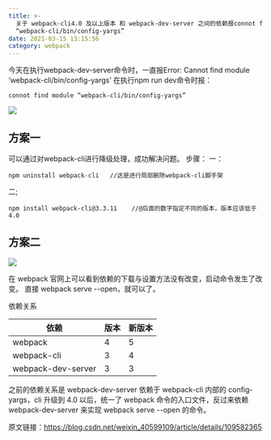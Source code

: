 ```yaml
---
title: >-
  关于 webpack-cli4.0 及以上版本 和 webpack-dev-server 之间的依赖报connot find module
  “webpack-cli/bin/config-yargs”
date: 2021-03-15 13:15:56
category: webpack
---
```

今天在执行webpack-dev-server命令时，一直报Error: Cannot find module ‘webpack-cli/bin/config-yargs’
在执行npm run dev命令时报：
```
connot find module “webpack-cli/bin/config-yargs”
```
![](https://upload-images.jianshu.io/upload_images/10024246-6c0ce76392782d11.png?imageMogr2/auto-orient/strip%7CimageView2/2/w/1240)
## 方案一
可以通过对webpack-cli进行降级处理，成功解决问题。
步骤：
一：
```
npm uninstall webpack-cli   //这是进行局部删除webpack-cli脚手架
```
二;
```
npm install webpack-cli@3.3.11    //@后面的数字指定不同的版本，版本应该低于4.0
```
## 方案二
![](https://upload-images.jianshu.io/upload_images/10024246-8e6a60a3309046c2.png?imageMogr2/auto-orient/strip%7CimageView2/2/w/1240)

在 webpack 官网上可以看到依赖的下载与设置方法没有改变，启动命令发生了改变。
直接 webpack serve --open，就可以了。

依赖关系

|依赖|版本|新版本|
|--|--|--|
|webpack|	4	|5|
|webpack-cli	|3	|4|
|webpack-dev-server|	3|	3|

之前的依赖关系是 webpack-dev-server 依赖于 webpack-cli 内部的 config-yargs，cli 升级到 4.0 以后，统一了 webpack 命令的入口文件，反过来依赖 webpack-dev-server 来实现 webpack serve --open 的命令。

原文链接：https://blog.csdn.net/weixin_40599109/article/details/109582365

